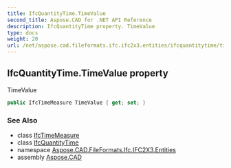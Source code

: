 ```yaml
---
title: IfcQuantityTime.TimeValue
second_title: Aspose.CAD for .NET API Reference
description: IfcQuantityTime property. TimeValue
type: docs
weight: 20
url: /net/aspose.cad.fileformats.ifc.ifc2x3.entities/ifcquantitytime/timevalue/
---
```

## IfcQuantityTime.TimeValue property

TimeValue

```csharp
public IfcTimeMeasure TimeValue { get; set; }
```

### See Also

* class [IfcTimeMeasure](../../../aspose.cad.fileformats.ifc.ifc2x3.types/ifctimemeasure/)
* class [IfcQuantityTime](../)
* namespace [Aspose.CAD.FileFormats.Ifc.IFC2X3.Entities](../../ifcquantitytime/)
* assembly [Aspose.CAD](../../../)


